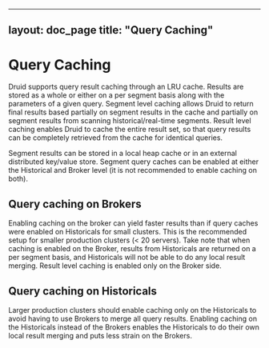 <!--
  ~ Licensed to the Apache Software Foundation (ASF) under one
  ~ or more contributor license agreements.  See the NOTICE file
  ~ distributed with this work for additional information
  ~ regarding copyright ownership.  The ASF licenses this file
  ~ to you under the Apache License, Version 2.0 (the
  ~ "License"); you may not use this file except in compliance
  ~ with the License.  You may obtain a copy of the License at
  ~
  ~   http://www.apache.org/licenses/LICENSE-2.0
  ~
  ~ Unless required by applicable law or agreed to in writing,
  ~ software distributed under the License is distributed on an
  ~ "AS IS" BASIS, WITHOUT WARRANTIES OR CONDITIONS OF ANY
  ~ KIND, either express or implied.  See the License for the
  ~ specific language governing permissions and limitations
  ~ under the License.
  -->

---
layout: doc_page
title: "Query Caching"
---
# Query Caching

Druid supports query result caching through an LRU cache. Results are stored as a whole or either on a per segment basis along with the 
parameters of a given query. Segment level caching allows Druid to return final results based partially on segment results in the cache 
and partially on segment results from scanning historical/real-time segments. Result level caching enables Druid to cache the entire 
result set, so that query results can be completely retrieved from the cache for identical queries.

Segment results can be stored in a local heap cache or in an external distributed key/value store. Segment query caches 
can be enabled at either the Historical and Broker level (it is not recommended to enable caching on both).

## Query caching on Brokers

Enabling caching on the broker can yield faster results than if query caches were enabled on Historicals for small clusters. This is 
the recommended setup for smaller production clusters (< 20 servers). Take note that when caching is enabled on the Broker, 
results from Historicals are returned on a per segment basis, and Historicals will not be able to do any local result merging.
Result level caching is enabled only on the Broker side.

## Query caching on Historicals

Larger production clusters should enable caching only on the Historicals to avoid having to use Brokers to merge all query 
results. Enabling caching on the Historicals instead of the Brokers enables the Historicals to do their own local result
merging and puts less strain on the Brokers.
